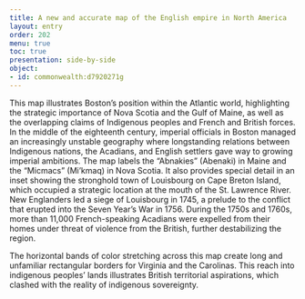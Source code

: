 ```yaml
---
title: A new and accurate map of the English empire in North America
layout: entry
order: 202
menu: true
toc: true
presentation: side-by-side
object:
- id: commonwealth:d7920271g
---
```


This map illustrates Boston’s position within the Atlantic world, highlighting the strategic importance of Nova Scotia and the Gulf of Maine, as well as the overlapping claims of Indigenous peoples and French and British forces. In the middle of the eighteenth century, imperial officials in Boston managed an increasingly unstable geography where longstanding relations between Indigenous nations, the Acadians, and English settlers gave way to growing imperial ambitions. The map labels the “Abnakies” (Abenaki) in Maine and the “Micmacs” (Mi’kmaq) in Nova Scotia. It also provides special detail in an inset showing the stronghold town of Louisbourg on Cape Breton Island, which occupied a strategic location at the mouth of the St. Lawrence River. New Englanders led a siege of Louisbourg in 1745, a prelude to the conflict that erupted into the Seven Year’s War in 1756. During the 1750s and 1760s, more than 11,000 French-speaking Acadians were expelled from their homes under threat of violence from the British, further destabilizing the region.

<div class="guidepost">

The horizontal bands of color stretching across this map create long and unfamiliar rectangular borders for Virginia and the Carolinas. This reach into indigenous peoples’ lands illustrates British territorial aspirations, which clashed with the reality of indigenous sovereignty. 

</div>
